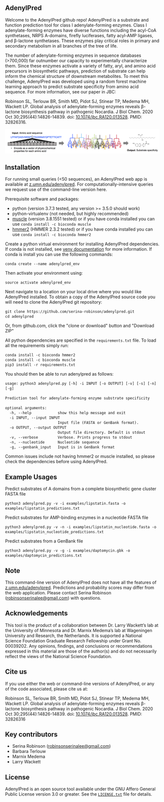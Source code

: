 AdenylPred
------------

Welcome to the AdenylPred github repo! AdenylPred is a substrate and function prediction tool for class I adenylate-forming enzymes. Class I adenylate-forming enzymes have diverse functions including the acyl-CoA synthetases, NRPS A-domains, firefly luciferases, fatty acyl-AMP ligases, and β-lactone synthetases. These enzymes play critical roles in primary and secondary metabolism in all branches of the tree of life.

The number of adenylate-forming enzymes in sequence databases (>700,000) far outnumber our capacity to experimentally characterize them. Since these enzymes activate a variety of fatty, aryl, and amino acid precursors in biosynthetic pathways, prediction of substrate can help inform the chemical structure of downstream metabolites. To meet this challenge, AdenylPred was developed using a random forest machine learning approach to predict substrate specificity from amino acid sequence. For more information, see our paper in JBC:

Robinson SL, Terlouw BR, Smith MD, Pidot SJ, Stinear TP, Medema MH, Wackett LP. Global analysis of adenylate-forming enzymes reveals β-lactone biosynthesis pathway in pathogenic Nocardia. J Biol Chem. 2020 Oct 30;295(44):14826-14839. doi: [10.1074/jbc.RA120.013528](https://pubmed.ncbi.nlm.nih.gov/32826316/). PMID: 32826316.

![](https://github.com/serina-robinson/adenylpred/blob/master/data/ml_workflow.png)

Installation
------------
For running small queries (<50 sequences), an AdenylPred web app is available at [z.umn.edu/adenylpred](https://srobinson.shinyapps.io/AdenylPred/). For computationally-intensive queries we request use of the command-line version here.

Prerequisite software and packages:
* python (version 3.7.3 tested, any version >= 3.5.0 should work)
* python-virtualenv (not needed, but highly recommended)
* [muscle](http://www.drive5.com/muscle/downloads.htm) (version 3.8.1551 tested) or if you have conda installed you can use `conda install -c bioconda muscle `
* [hmmer2](http://hmmer.org/) (HMMER 2.3.2 tested) or if you have conda installed you can use `conda install -c bioconda hmmer2`

Create a python virtual environment for installing AdenylPred dependencies. If conda is not installed, see [venv documentation](https://packaging.python.org/guides/installing-using-pip-and-virtual-environments/) for more information. If conda is install you can use the following commands: 

```
conda create --name adenylpred_env
```
Then activate your environment using:
```
source activate adenylpred_env
```

Next navigate to a location on your local drive where you would like AdenylPred installed. To obtain a copy of the AdenylPred source code you will need to clone the AdenylPred git repository:

```
git clone https://github.com/serina-robinson/adenylpred.git
cd adenylpred
```

Or, from github.com, click the "clone or download" button and "Download ZIP"

All python dependencies are specified in the `requirements.txt` file. To load all the requirements simply run:
```
conda install -c bioconda hmmer2
conda install -c bioconda muscle
pip3 install -r requirements.txt
```

You should then be able to run adenylpred as follows:

```
usage: python3 adenylpred.py [-h] -i INPUT [-o OUTPUT] [-v] [-s] [-n] [-g]

Prediction tool for adenylate-forming enzyme substrate specificity

optional arguments:
  -h, --help            show this help message and exit
  -i INPUT, --input INPUT
                        Input file (FASTA or GenBank format).
  -o OUTPUT, --output OUTPUT
                        Output file directory. Default is stdout
  -v, --verbose         Verbose. Prints progress to stdout
  -n, --nucleotide      Nucleotide sequence
  -g, --genbank_input   Input is in GenBank format
```

Common issues include not having hmmer2 or muscle installed, so please check the dependencies before using AdenylPred.

Example Usages
--------------

Predict substrates of A domains from a complete biosynthetic gene cluster FASTA file
```
python3 adenylpred.py -v -i examples/lipstatin.fasta -o examples/lipstatin_predictions.txt
```

Predict substrates for AMP-binding enzymes in a nucleotide FASTA file
```
python3 adenylpred.py -v -n -i examples/lipstatin_nucleotide.fasta -o examples/lipstatin_nucleotide_predictions.txt
```

Predict substrates from a GenBank file
```
python3 adenylpred.py -v -g -i examples/daptomycin.gbk -o examples/daptomycin_predictions.txt
```

Note
-------
This command-line version of AdenylPred does not have all the features of [z.umn.edu/adenylpred](https://srobinson.shinyapps.io/AdenylPred/). Predictions and probability scores may differ from the web application. Please contact Serina Robinson (robinsonserinalee@gmail.com) with questions.

Acknowledgements
-------
This tool is the product of a collaboration between Dr. Larry Wackett’s lab at the University of Minnesota and Dr. Marnix Medema’s lab at Wageningen University and Research, the Netherlands. It is supported a National Science Foundation Graduate Research Fellowship under Grant No. 00039202. Any opinions, findings, and conclusions or recommendations expressed in this material are those of the author(s) and do not necessarily reflect the views of the National Science Foundation.

Cite us
-------
If you use either the web or command-line versions of AdenylPred, or any of the code associated, please cite us at: 

Robinson SL, Terlouw BR, Smith MD, Pidot SJ, Stinear TP, Medema MH, Wackett LP. Global analysis of adenylate-forming enzymes reveals β-lactone biosynthesis pathway in pathogenic Nocardia. J Biol Chem. 2020 Oct 30;295(44):14826-14839. doi: [10.1074/jbc.RA120.013528](http://dx.doi.org/10.1074/jbc.RA120.013528). PMID: 32826316

Key contributors
-------
* Serina Robinson (robinsonserinalee@gmail.com)
* Barbara Terlouw
* Marnix Medema
* Larry Wackett

License
-------
AdenylPred is an open source tool available under the GNU Affero General Public
License version 3.0 or greater. See the [`LICENSE.txt`](LICENSE.txt) file for
details.

